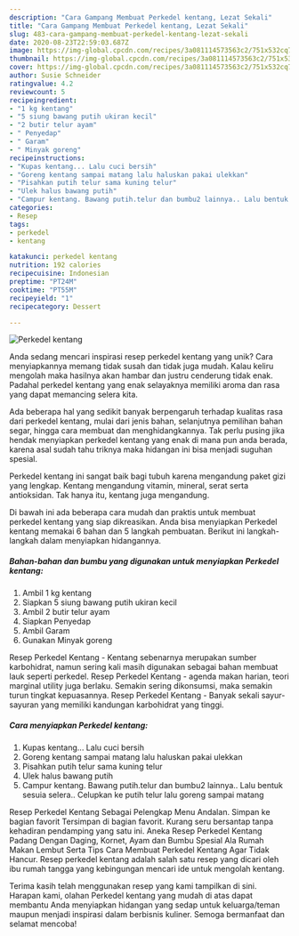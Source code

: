 ```yaml
---
description: "Cara Gampang Membuat Perkedel kentang, Lezat Sekali"
title: "Cara Gampang Membuat Perkedel kentang, Lezat Sekali"
slug: 483-cara-gampang-membuat-perkedel-kentang-lezat-sekali
date: 2020-08-23T22:59:03.687Z
image: https://img-global.cpcdn.com/recipes/3a081114573563c2/751x532cq70/perkedel-kentang-foto-resep-utama.jpg
thumbnail: https://img-global.cpcdn.com/recipes/3a081114573563c2/751x532cq70/perkedel-kentang-foto-resep-utama.jpg
cover: https://img-global.cpcdn.com/recipes/3a081114573563c2/751x532cq70/perkedel-kentang-foto-resep-utama.jpg
author: Susie Schneider
ratingvalue: 4.2
reviewcount: 5
recipeingredient:
- "1 kg kentang"
- "5 siung bawang putih ukiran kecil"
- "2 butir telur ayam"
- " Penyedap"
- " Garam"
- " Minyak goreng"
recipeinstructions:
- "Kupas kentang... Lalu cuci bersih"
- "Goreng kentang sampai matang lalu haluskan pakai ulekkan"
- "Pisahkan putih telur sama kuning telur"
- "Ulek halus bawang putih"
- "Campur kentang. Bawang putih.telur dan bumbu2 lainnya.. Lalu bentuk sesuia selera.. Celupkan ke putih telur lalu goreng sampai matang"
categories:
- Resep
tags:
- perkedel
- kentang

katakunci: perkedel kentang 
nutrition: 192 calories
recipecuisine: Indonesian
preptime: "PT24M"
cooktime: "PT55M"
recipeyield: "1"
recipecategory: Dessert

---
```



![Perkedel kentang](https://img-global.cpcdn.com/recipes/3a081114573563c2/751x532cq70/perkedel-kentang-foto-resep-utama.jpg)

Anda sedang mencari inspirasi resep perkedel kentang yang unik? Cara menyiapkannya memang tidak susah dan tidak juga mudah. Kalau keliru mengolah maka hasilnya akan hambar dan justru cenderung tidak enak. Padahal perkedel kentang yang enak selayaknya memiliki aroma dan rasa yang dapat memancing selera kita.

Ada beberapa hal yang sedikit banyak berpengaruh terhadap kualitas rasa dari perkedel kentang, mulai dari jenis bahan, selanjutnya pemilihan bahan segar, hingga cara membuat dan menghidangkannya. Tak perlu pusing jika hendak menyiapkan perkedel kentang yang enak di mana pun anda berada, karena asal sudah tahu triknya maka hidangan ini bisa menjadi suguhan spesial.

Perkedel kentang ini sangat baik bagi tubuh karena mengandung paket gizi yang lengkap. Kentang mengandung vitamin, mineral, serat serta antioksidan. Tak hanya itu, kentang juga mengandung.


Di bawah ini ada beberapa cara mudah dan praktis untuk membuat perkedel kentang yang siap dikreasikan. Anda bisa menyiapkan Perkedel kentang memakai 6 bahan dan 5 langkah pembuatan. Berikut ini langkah-langkah dalam menyiapkan hidangannya.

<!--inarticleads1-->

##### Bahan-bahan dan bumbu yang digunakan untuk menyiapkan Perkedel kentang:

1. Ambil 1 kg kentang
1. Siapkan 5 siung bawang putih ukiran kecil
1. Ambil 2 butir telur ayam
1. Siapkan  Penyedap
1. Ambil  Garam
1. Gunakan  Minyak goreng


Resep Perkedel Kentang - Kentang sebenarnya merupakan sumber karbohidrat, namun sering kali masih digunakan sebagai bahan membuat lauk seperti perkedel. Resep Perkedel Kentang - agenda makan harian, teori marginal utility juga berlaku. Semakin sering dikonsumsi, maka semakin turun tingkat kepuasannya. Resep Perkedel Kentang - Banyak sekali sayur-sayuran yang memiliki kandungan karbohidrat yang tinggi. 

<!--inarticleads2-->

##### Cara menyiapkan Perkedel kentang:

1. Kupas kentang... Lalu cuci bersih
1. Goreng kentang sampai matang lalu haluskan pakai ulekkan
1. Pisahkan putih telur sama kuning telur
1. Ulek halus bawang putih
1. Campur kentang. Bawang putih.telur dan bumbu2 lainnya.. Lalu bentuk sesuia selera.. Celupkan ke putih telur lalu goreng sampai matang


Resep Perkedel Kentang Sebagai Pelengkap Menu Andalan. Simpan ke bagian favorit Tersimpan di bagian favorit. Kurang seru bersantap tanpa kehadiran pendamping yang satu ini. Aneka Resep Perkedel Kentang Padang Dengan Daging, Kornet, Ayam dan Bumbu Spesial Ala Rumah Makan Lembut Serta Tips Cara Membuat Perkedel Kentang Agar Tidak Hancur. Resep perkedel kentang adalah salah satu resep yang dicari oleh ibu rumah tangga yang kebingungan mencari ide untuk mengolah kentang. 

Terima kasih telah menggunakan resep yang kami tampilkan di sini. Harapan kami, olahan Perkedel kentang yang mudah di atas dapat membantu Anda menyiapkan hidangan yang sedap untuk keluarga/teman maupun menjadi inspirasi dalam berbisnis kuliner. Semoga bermanfaat dan selamat mencoba!
